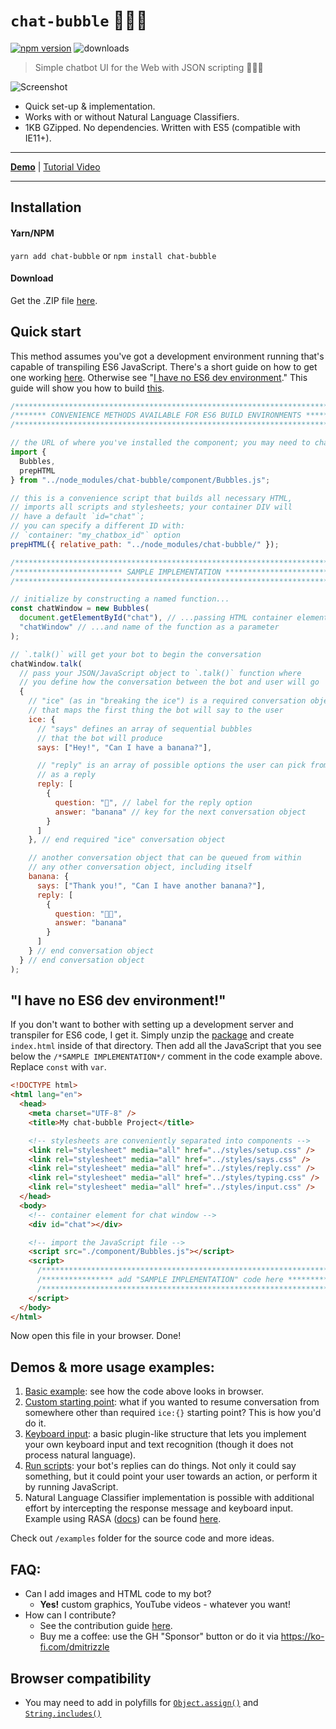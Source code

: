 # `chat-bubble` 👋🤖🤙

[![npm version](https://badge.fury.io/js/chat-bubble.svg)](https://badge.fury.io/js/chat-bubble)
![downloads](https://img.shields.io/npm/dt/chat-bubble.svg)

> Simple chatbot UI for the Web with JSON scripting 👋🤖🤙

![Screenshot](screenshot.gif?raw=true)

- Quick set-up & implementation.
- Works with or without Natural Language Classifiers.
- 1KB GZipped. No dependencies. Written with ES5 (compatible with IE11+).

---

**[Demo](#demos--more-usage-examples)** | [Tutorial Video](https://www.youtube.com/watch?v=fkJ935a7VSk)

---

## Installation

#### Yarn/NPM

`yarn add chat-bubble` or `npm install chat-bubble`

#### Download

Get the .ZIP file [here](https://github.com/dmitrizzle/chat-bubble/archive/master.zip).

## Quick start

This method assumes you've got a development environment running that's capable of transpiling ES6 JavaScript. There's a short guide on how to get one working [here](ENV.md). Otherwise see "[I have no ES6 dev environment](https://github.com/dmitrizzle/chat-bubble/new/master#i-have-no-es6-dev-environment)." This guide will show you how to build [this](https://dmitrizzle.github.io/chat-bubble/examples/1-basics.html).

```javascript
/************************************************************************/
/******* CONVENIENCE METHODS AVAILABLE FOR ES6 BUILD ENVIRONMENTS *******/
/************************************************************************/

// the URL of where you've installed the component; you may need to change this:
import {
  Bubbles,
  prepHTML
} from "../node_modules/chat-bubble/component/Bubbles.js";

// this is a convenience script that builds all necessary HTML,
// imports all scripts and stylesheets; your container DIV will
// have a default `id="chat"`;
// you can specify a different ID with:
// `container: "my_chatbox_id"` option
prepHTML({ relative_path: "../node_modules/chat-bubble/" });

/************************************************************************/
/************************ SAMPLE IMPLEMENTATION *************************/
/************************************************************************/

// initialize by constructing a named function...
const chatWindow = new Bubbles(
  document.getElementById("chat"), // ...passing HTML container element...
  "chatWindow" // ...and name of the function as a parameter
);

// `.talk()` will get your bot to begin the conversation
chatWindow.talk(
  // pass your JSON/JavaScript object to `.talk()` function where
  // you define how the conversation between the bot and user will go
  {
    // "ice" (as in "breaking the ice") is a required conversation object
    // that maps the first thing the bot will say to the user
    ice: {
      // "says" defines an array of sequential bubbles
      // that the bot will produce
      says: ["Hey!", "Can I have a banana?"],

      // "reply" is an array of possible options the user can pick from
      // as a reply
      reply: [
        {
          question: "🍌", // label for the reply option
          answer: "banana" // key for the next conversation object
        }
      ]
    }, // end required "ice" conversation object

    // another conversation object that can be queued from within
    // any other conversation object, including itself
    banana: {
      says: ["Thank you!", "Can I have another banana?"],
      reply: [
        {
          question: "🍌🍌",
          answer: "banana"
        }
      ]
    } // end conversation object
  } // end conversation object
);
```

## "I have no ES6 dev environment!"

If you don't want to bother with setting up a development server and transpiler for ES6 code, I get it. Simply unzip the [package](https://github.com/dmitrizzle/chat-bubble/archive/master.zip) and create `index.html` inside of that directory. Then add all the JavaScript that you see below the `/*SAMPLE IMPLEMENTATION*/` comment in the code example above. Replace `const` with `var`.

```html
<!DOCTYPE html>
<html lang="en">
  <head>
    <meta charset="UTF-8" />
    <title>My chat-bubble Project</title>

    <!-- stylesheets are conveniently separated into components -->
    <link rel="stylesheet" media="all" href="../styles/setup.css" />
    <link rel="stylesheet" media="all" href="../styles/says.css" />
    <link rel="stylesheet" media="all" href="../styles/reply.css" />
    <link rel="stylesheet" media="all" href="../styles/typing.css" />
    <link rel="stylesheet" media="all" href="../styles/input.css" />
  </head>
  <body>
    <!-- container element for chat window -->
    <div id="chat"></div>

    <!-- import the JavaScript file -->
    <script src="./component/Bubbles.js"></script>
    <script>
      /************************************************************************/
      /**************** add "SAMPLE IMPLEMENTATION" code here *****************/
      /************************************************************************/
    </script>
  </body>
</html>
```

Now open this file in your browser. Done!

## Demos & more usage examples:

1. [Basic example](https://dmitrizzle.github.io/chat-bubble/examples/1-basics.html): see how the code above looks in browser.
2. [Custom starting point](https://dmitrizzle.github.io/chat-bubble/examples/2-custom-starting-point.html): what if you wanted to resume conversation from somewhere other than required `ice:{}` starting point? This is how you'd do it.
3. [Keyboard input](https://dmitrizzle.github.io/chat-bubble/examples/3-keyboard-input.html): a basic plugin-like structure that lets you implement your own keyboard input and text recognition (though it does not process natural language).
4. [Run scripts](https://dmitrizzle.github.io/chat-bubble/examples/4-run-scripts.html): your bot's replies can do things. Not only it could say something, but it could point your user towards an action, or perform it by running JavaScript.
5. Natural Language Classifier implementation is possible with additional effort by intercepting the response message and keyboard input. Example using RASA ([docs](https://github.com/dmitrizzle/chat-bubble/blob/master/README_RASA.md)) can be found [here](https://github.com/dmitrizzle/chat-bubble/blob/master/examples/7-nlc-rasa.html).

Check out `/examples` folder for the source code and more ideas.

## FAQ:

- Can I add images and HTML code to my bot?
  - **Yes!** custom graphics, YouTube videos - whatever you want!
- How can I contribute?
  - See the contribution guide [here](CONTRIBUTING.md).
  - Buy me a coffee: use the GH "Sponsor" button or do it via https://ko-fi.com/dmitrizzle

## Browser compatibility

- You may need to add in polyfills for [`Object.assign()`](https://developer.mozilla.org/en-US/docs/Web/JavaScript/Reference/Global_Objects/Object/assign) and [`String.includes()`](https://developer.mozilla.org/en-US/docs/Web/JavaScript/Reference/Global_Objects/String/includes)
